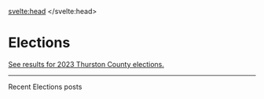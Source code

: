 <script>
import PostListCompact from '$components/PostListCompact.svelte'
export let data
</script>

<svelte:head>
	<title>Elections | The Mima Mercury</title>
    <meta name="description" content="Elections information for the South Puget Sound.">
</svelte:head>

<div class="prose dark:prose-invert">

# Elections

[See results for 2023 Thurston County elections.](/elections/thurston/2023/)

<hr class="divider w-72 mx-auto border-bottom-surface-100">

<p class="mb-4 font-bold text-2xl">Recent Elections posts</p>
</div>

<PostListCompact posts={data.posts} />
